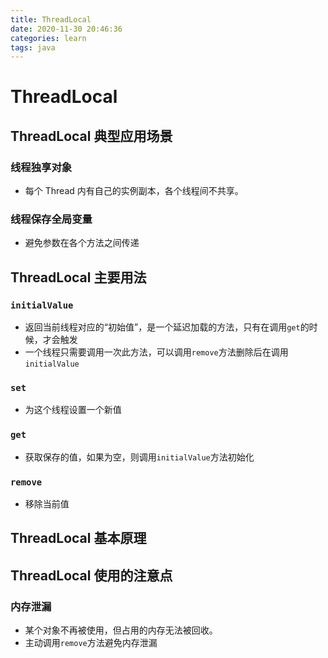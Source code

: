 ```yaml
---
title: ThreadLocal
date: 2020-11-30 20:46:36
categories: learn
tags: java
---
```


# ThreadLocal

## ThreadLocal 典型应用场景

### 线程独享对象

* 每个 Thread 内有自己的实例副本，各个线程间不共享。

### 线程保存全局变量

* 避免参数在各个方法之间传递

## ThreadLocal 主要用法

### `initialValue`

* 返回当前线程对应的“初始值”，是一个延迟加载的方法，只有在调用`get`的时候，才会触发
* 一个线程只需要调用一次此方法，可以调用`remove`方法删除后在调用`initialValue`

### `set`

* 为这个线程设置一个新值

### `get`

* 获取保存的值，如果为空，则调用`initialValue`方法初始化

### `remove`

* 移除当前值

## ThreadLocal 基本原理

## ThreadLocal 使用的注意点

### 内存泄漏

* 某个对象不再被使用，但占用的内存无法被回收。
* 主动调用`remove`方法避免内存泄漏